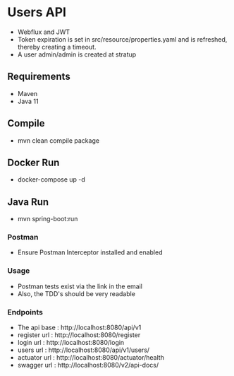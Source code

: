 # Users API
* Webflux and JWT
* Token expiration is set in src/resource/properties.yaml and is refreshed, thereby creating a timeout.
* A user admin/admin is created at stratup
## Requirements
* Maven
* Java 11

## Compile
* mvn clean compile package

## Docker Run
* docker-compose up -d

## Java Run
* mvn spring-boot:run


### Postman
* Ensure Postman Interceptor installed and enabled

### Usage
* Postman tests exist via the link in the email
* Also, the TDD's should be very readable


### Endpoints
* The api base  : http://localhost:8080/api/v1
* register url  : http://localhost:8080/register
* login    url  : http://localhost:8080/login
* users    url  : http://localhost:8080/api/v1/users/
* actuator url  : http://localhost:8080/actuator/health
* swagger  url  : http://localhost:8080/v2/api-docs/
